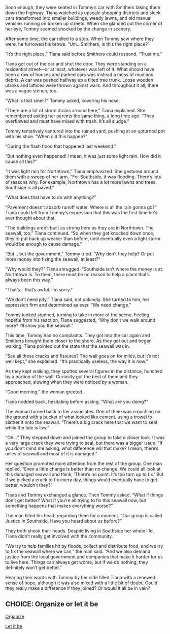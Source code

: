 Soon enough, they were seated in Tommy’s car with Smithers taking them down the highway. Tiana watched as upscale shopping districts and sleek cars transformed into smaller buildings, weedy lawns, and old manual vehicles running on broken up streets. When she glanced out the corner of her eye, Tommy seemed shocked by the change in scenery. 

After some time, the car rolled to a stop. When Tommy saw where they were, he furrowed his brows. “Um…Smithers, is this the right place?”

“It’s the right place,” Tiana said before Smithers could respond. “Trust me.”

Tiana got out of the car and shut the door. They were standing on a residential street—or at least, whatever was left of it. What should have been a row of houses and parked cars was instead a mess of mud and debris. A car was pushed halfway up a tilted tree trunk. Loose wooden planks and lattices were thrown against walls. And throughout it all, there was a vague stench, too. 

“What is that smell?” Tommy asked, covering his nose. 

“There are a lot of storm drains around here,” Tiana explained. She remembered asking her parents the same thing, a long time ago. “They overflowed and must have mixed with trash. It’s all sludge.”

Tommy tentatively ventured into the ruined yard, pushing at an upturned pot with his shoe. “When did this happen?”

“During the flash flood that happened last weekend.”

“But nothing even happened! I mean, it was just some light rain. How did it cause all this?”

“It was light rain for Northtown,” Tiana emphasized. She gestured around them with a sweep of her arm. “For Southside, it was flooding. There’s lots of reasons why. For example, Northtown has a lot more lawns and trees. Southside is all paved.”

“What does that have to do with anything?”

“Pavement doesn’t absorb runoff water. Where is all the rain gonna go?” Tiana could tell from Tommy’s expression that this was the first time he’d ever thought about that. 

“The buildings aren’t built as strong here as they are in Northtown. The seawall, too,” Tiana continued. “So when they get knocked down once, they’re put back up weaker than before, until eventually even a light storm would be enough to cause damage.” 

“But… but the government,” Tommy tried. “Why don’t they help? Or put more money into fixing the seawall, at least?”

“Why would they?” Tiana shrugged. “Southside isn’t where the money is at. Northtown is. To them, there must be no reason to help a place that’s always been this way.”

“That’s… that’s awful. I’m sorry.”

“We don’t need pity,” Tiana said, not unkindly. She turned to him, her expression firm and determined as ever. “We need change.” 

Tommy looked stunned, turning to take in more of the scene. Feeling hopeful from his reaction, Tiana suggested, “Why don’t we walk around more? I’ll show you the seawall.”

This time, Tommy had no complaints. They got into the car again and Smithers brought them closer to the shore. As they got out and began walking, Tiana pointed out the state that the seawall was in. 

“See all these cracks and fissures? The wall goes on for miles, but it’s not well kept,” she explained. “It’s practically useless, the way it is now.”

As they kept walking, they spotted several figures in the distance, hunched by a portion of the wall. Curiosity got the best of them and they approached, slowing when they were noticed by a woman. 

“Good morning,” the woman greeted.

Tiana nodded back, hesitating before asking, “What are you doing?”

The woman turned back to her associates. One of them was crouching on the ground with a bucket of what looked like cement, using a trowel to slather it onto the seawall. “There’s a big crack here that we want to seal while the tide is low.” 

“Oh…” They stepped down and joined the group to take a closer look. It was a very large crack they were trying to seal, but there was a bigger issue. “If you don’t mind me asking, what difference will that make? I mean, there’s miles of seawall and most of it is damaged.”

Her question prompted more attention from the rest of the group. One man replied,  “Even a little change is better than no change. We could all look at this damaged seawall and think, ‘There’s no point. It’s too torn up to fix.’ But if we picked a crack to fix every day, things would eventually have to get better, wouldn’t they?” 

Tiana and Tommy exchanged a glance. Then Tommy asked, “What if things don’t get better? What if you’re all trying to fix this seawall now, but something happens that makes everything worse?”

The man tilted his head, regarding them for a moment. “Our group is called Justice in Southside. Have you heard about us before?”

They both shook their heads. Despite living in Southside her whole life, Tiana didn’t really get involved with the community. 

“We try to help families hit by floods, collect and distribute food, and we try to fix the seawall where we can,” the man said. “And we also demand justice from the local government and companies that make it harder for us to live here. Things can always get worse, but if we do nothing, they definitely won’t get better.” 

Hearing their words with Tommy by her side filled Tiana with a renewed sense of hope, although it was also mixed with a little bit of doubt. Could they really make a difference if they joined? Or would it all be in vain?

## CHOICE: Organize or let it be

[Organize](https://dorsadanesh.github.io/RisingTides-Sink-or-Swim/tiana-good.html) 

[Let it be](https://dorsadanesh.github.io/RisingTides-Sink-or-Swim/tiana-bad.html)
